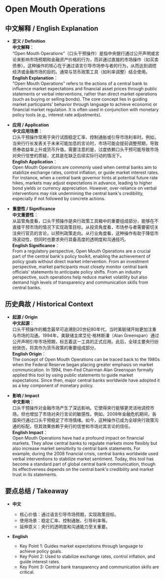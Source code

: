 # Open Mouth Operations

## 中文解释 / English Explanation

* **定义 / Definition**  
  **中文解释**：  
  “Open Mouth Operations”（口头干预操作）是指中央银行通过公开声明或言论来影响市场预期和金融资产价格的行为，而非通过直接的市场操作（如买卖债券）。这种操作的核心在于通过语言引导市场参与者的行为，从而达到调控经济或金融市场的目的。通常与货币政策工具（如利率调整）结合使用。  
  **English Explanation**：  
  "Open Mouth Operations" refers to the actions of a central bank to influence market expectations and financial asset prices through public statements or verbal interventions, rather than direct market operations (such as buying or selling bonds). The core concept lies in guiding market participants' behavior through language to achieve economic or financial market regulation. It is often used in conjunction with monetary policy tools (e.g., interest rate adjustments).

* **应用 / Application**  
  **中文应用场景**：  
  口头干预操作常用于央行试图稳定汇率、控制通胀或引导市场利率时。例如，当央行行长发表关于未来可能加息的言论时，市场可能会提前调整预期，导致债券收益率上升或货币升值。需要注意的是，过度依赖口头干预可能导致市场对央行信誉的质疑，尤其是在缺乏后续实际行动的情况下。  
  **English Application**：  
  Open Mouth Operations are commonly used when central banks aim to stabilize exchange rates, control inflation, or guide market interest rates. For instance, when a central bank governor hints at potential future rate hikes, markets may adjust expectations in advance, leading to higher bond yields or currency appreciation. However, over-reliance on verbal interventions may risk undermining the central bank's credibility, especially if not followed by concrete actions.

* **重要性 / Significance**  
  **中文重要性**：  
  从监管角度看，口头干预操作是央行政策工具箱中的重要组成部分，能够在不直接干预市场的情况下实现政策目标。从投资角度看，市场参与者需要密切关注央行官员的言论，以预判政策走向。从行业角度看，这种操作有助于降低市场波动性，但同时也要求央行具备高度的透明度和沟通技巧。  
  **English Significance**：  
  From a regulatory perspective, Open Mouth Operations are a crucial part of the central bank's policy toolkit, enabling the achievement of policy goals without direct market intervention. From an investment perspective, market participants must closely monitor central bank officials' statements to anticipate policy shifts. From an industry perspective, such operations help reduce market volatility but also demand high levels of transparency and communication skills from central banks.

## 历史典故 / Historical Context

* **起源 / Origin**  
  **中文起源**：  
  口头干预操作的概念最早可追溯到20世纪80年代，当时美联储开始更加注重与市场的沟通。1994年，美联储主席艾伦·格林斯潘（Alan Greenspan）通过公开声明引导市场预期，标志着这一工具的正式应用。此后，全球主要央行纷纷效仿，将其作为货币政策的重要组成部分。  
  **English Origin**：  
  The concept of Open Mouth Operations can be traced back to the 1980s when the Federal Reserve began placing greater emphasis on market communication. In 1994, then-Fed Chairman Alan Greenspan formally applied this tool by using public statements to guide market expectations. Since then, major central banks worldwide have adopted it as a key component of monetary policy.

* **影响 / Impact**  
  **中文影响**：  
  口头干预操作对金融市场产生了深远影响。它使得央行能够更灵活地调控市场，但也增加了市场对央行言论的敏感性。例如，2008年金融危机期间，各国央行通过口头干预稳定了市场情绪。如今，这种操作已成为全球央行政策沟通的标配，但其效果依赖于央行的信誉和市场对其言论的信任。  
  **English Impact**：  
  Open Mouth Operations have had a profound impact on financial markets. They allow central banks to regulate markets more flexibly but also increase market sensitivity to central bank statements. For example, during the 2008 financial crisis, central banks worldwide used verbal interventions to stabilize market sentiment. Today, this tool has become a standard part of global central bank communication, though its effectiveness depends on the central bank's credibility and market trust in its statements.

## 要点总结 / Takeaway

* **中文**  
  - 核心价值：通过语言引导市场预期，实现政策目标。  
  - 使用场景：稳定汇率、控制通胀、引导利率等。  
  - 延伸意义：央行的透明度和沟通能力至关重要。  

* **English**  
  - Key Point 1: Guides market expectations through language to achieve policy goals.  
  - Key Point 2: Used to stabilize exchange rates, control inflation, and guide interest rates.  
  - Key Point 3: Central bank transparency and communication skills are critical.